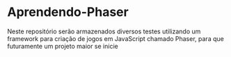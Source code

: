 # Aprendendo-Phaser
Neste repositório serão armazenados diversos testes utilizando um framework para criação de jogos em JavaScript chamado Phaser, para que futuramente um projeto maior se inicie
